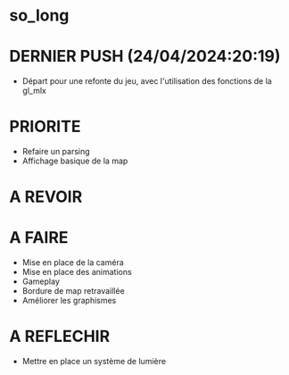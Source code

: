 # so_long

# DERNIER PUSH (24/04/2024:20:19)
- Départ pour une refonte du jeu, avec l'utilisation des fonctions de la gl_mlx

# PRIORITE
- Refaire un parsing
- Affichage basique de la map

# A REVOIR


# A FAIRE
- Mise en place de la caméra
- Mise en place des animations
- Gameplay
- Bordure de map retravaillée
- Améliorer les graphismes

# A REFLECHIR
- Mettre en place un système de lumière